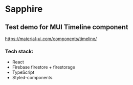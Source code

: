 # Sapphire

## Test demo for MUI Timeline component
https://material-ui.com/components/timeline/

### Tech stack:

- React
- Firebase firestore + firestorage
- TypeScript
- Styled-components
